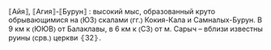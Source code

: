 ---
---

⟦Айя⟧, ⟦Агия⟧-⟦Бурун⟧
: высокий мыс, образованный круто обрывающимися на ⦅ЮЗ⦆ скалами ⦅гг.⦆ Кокия-Кала и Самналых-Бурун. В 9 км к ⦅ЮЮВ⦆ от Балаклавы, в 6 км к ⦅СЗ⦆ от м. Сарыч – вблизи известны руины ⦅срв.⦆ церкви ⦃З2⦄.
